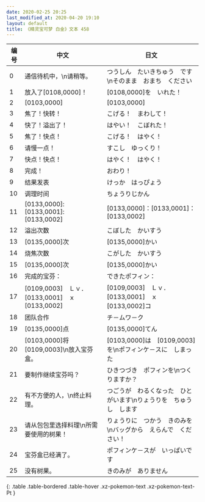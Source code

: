 ```yaml
---
date: 2020-02-25 20:25
last_modified_at: 2020-04-20 19:10
layout: default
title: 《精灵宝可梦 白金》文本 458
---
```

| 编号 | 中文 | 日文 |
| ---- | ---- | ---- |
| 0 | 通信待机中，\n请稍等。 | つうしん　たいきちゅう　です\nそのまま　おまち　ください |
| 1 | 放入了[0108,0000]！ | [0108,0000]を　いれた！ |
| 2 | [0103,0000] | [0103,0000] |
| 3 | 焦了！快转！ | こげる！　まわして！ |
| 4 | 快了！溢出了！ | はやい！　こぼれた！ |
| 5 | 焦了！快点！ | こげる！　はやく！ |
| 6 | 请慢一点！ | すこし　ゆっくり！ |
| 7 | 快点！快点！ | はやく！　はやく！ |
| 8 | 完成！ | おわり！ |
| 9 | 结果发表 | けっか　はっぴょう |
| 10 | 调理时间 | ちょうりじかん |
| 11 | [0133,0000]:[0133,0001]:[0133,0002] | [0133,0000]：[0133,0001]：[0133,0002] |
| 12 | 溢出次数 | こぼした　かいすう |
| 13 | [0135,0000]次 | [0135,0000]かい |
| 14 | 烧焦次数 | こがした　かいすう |
| 15 | [0135,0000]次 | [0135,0000]かい |
| 16 | 完成的宝芬： | できたポフィン： |
| 17 | [0109,0003]　Ｌｖ．[0133,0001]　ｘ　[0133,0002] | [0109,0003]　Ｌｖ．[0133,0001]　ｘ　[0133,0002]コ |
| 18 | 团队合作 | チ－ムワ－ク |
| 19 | [0135,0000]点 | [0135,0000]てん |
| 20 | [0103,0000]将[0109,0003]\n放入宝芬盒。 | [0103,0000]は　[0109,0003]を\nポフィンケ－スに　しまった |
| 21 | 要制作继续宝芬吗？ | ひきつづき　ポフィンを\nつくりますか？ |
| 22 | 有不方便的人，\n终止料理。 | つごうが　わるくなった　ひとがいます\nりょうりを　ちゅうし　します |
| 23 | 请从包包里选择料理\n所需要使用的树果！ | りょうりに　つかう　きのみを\nバッグから　えらんで　ください！ |
| 24 | 宝芬盒已经满了。 | ポフィンケ－スが　いっぱいです |
| 25 | 没有树果。 | きのみが　ありません |
{: .table .table-bordered .table-hover .xz-pokemon-text .xz-pokemon-text-Pt }